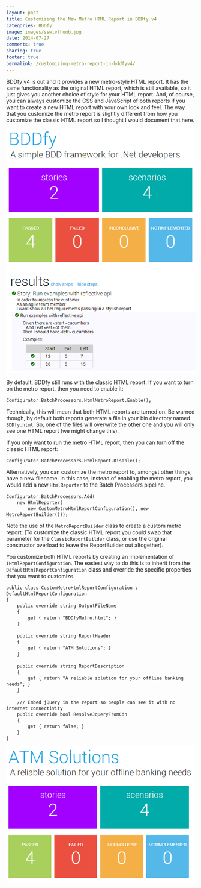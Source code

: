 ```yaml
---
layout: post
title: Customizing the New Metro HTML Report in BDDfy v4
categories: BDDfy
image: images/sswtvthumb.jpg
date: 2014-07-27
comments: true
sharing: true
footer: true
permalink: /customizing-metro-report-in-bddfyv4/
---
```


BDDfy v4 is out and it provides a new metro-style HTML report. It has the same functionality as the original HTML report, which is still available, so it just gives you another choice of style for your HTML report. And, of course, you can always customize the CSS and JavaScript of both reports if you want to create a new HTML report with your own look and feel. The way that you customize the metro report is slightly different from how you customize the classic HTML report so I thought I would document that here.
<!--excerpt-->

![BDDfy metro report](/images/bddfy-metro.png)

By default, BDDfy still runs with the classic HTML report. If you want to turn on the metro report, then you need to enable it:

	Configurator.BatchProcessors.HtmlMetroReport.Enable();

Technically, this will mean that both HTML reports are turned on. Be warned though, by default both reports generate a file in your bin directory named `BDDfy.html`. So, one of the files will overwrite the other one and you will only see one HTML report (we might change this). 

If you only want to run the metro HTML report, then you can turn off the classic HTML report:

	Configurator.BatchProcessors.HtmlReport.Disable();

Alternatively, you can customize the metro report to, amongst other things, have a new filename. In this case, instead of enabling the metro report, you would add a new `HtmlReporter` to the Batch Processors pipeline.

    Configurator.BatchProcessors.Add(
        new HtmlReporter(
            new CustomMetroHtmlReportConfiguration(), new MetroReportBuilder()));

Note the use of the `MetroReportBuilder` class to create a custom metro report. (To customize the classic HTML report you could swap that parameter for the `ClassicReportBuilder` class, or use the original constructor overload to leave the ReportBuilder out altogether).

You customize both HTML reports by creating an implementation of `IHtmlReportConfiguration`. The easiest way to do this is to inherit from the `DefaultHtmlReportConfiguration` class and override the specific properties that you want to customize. 

    public class CustomMetroHtmlReportConfiguration : DefaultHtmlReportConfiguration
    {
        public override string OutputFileName
        {
            get { return "BDDfyMetro.html"; }
        }

        public override string ReportHeader
        {
            get { return "ATM Solutions"; }
        }

        public override string ReportDescription
        {
            get { return "A reliable solution for your offline banking needs"; }
        }

        /// Embed jQuery in the report so people can see it with no internet connectivity
        public override bool ResolveJqueryFromCdn
        {
            get { return false; }
        }
    }

![BDDfy metro report](/images/bddfy-metro-custom.png)